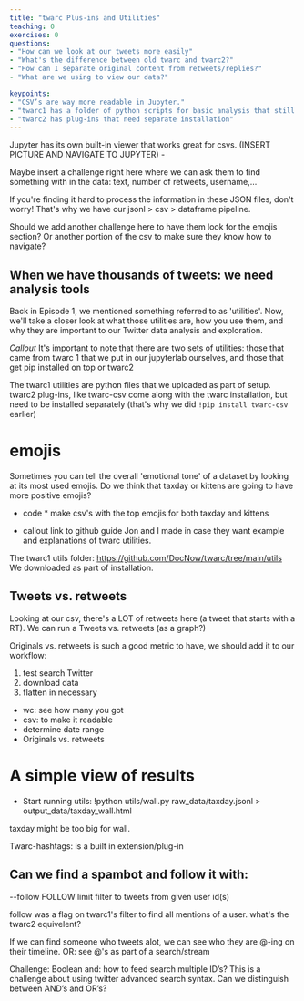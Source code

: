 ```yaml
---
title: "twarc Plus-ins and Utilities"
teaching: 0
exercises: 0
questions:
- "How can we look at our tweets more easily" 
- "What's the difference between old twarc and twarc2?"
- "How can I separate original content from retweets/replies?"
- "What are we using to view our data?"

keypoints: 
- "CSV’s are way more readable in Jupyter."
- "twarc1 has a folder of python scripts for basic analysis that still work, but you need to retrieve them."
- "twarc2 has plug-ins that need separate installation"
---
```



Jupyter has its own built-in viewer that works great for csvs. (INSERT PICTURE AND 
NAVIGATE TO JUPYTER) -

Maybe insert a challenge right here where we can ask them to find 
something with in the data: text, number of retweets, username,...

If you're finding it hard to process the information in these 
JSON files, don't worry! That's why we have our jsonl > csv > 
dataframe pipeline.


Should we add another challenge here to have them look for the 
emojis section? Or another portion of the csv to make sure 
they know how to navigate?



## When we have thousands of tweets: we need analysis tools

Back in Episode 1, we mentioned something referred to as 
'utilities'. Now, we'll take a closer look at what those 
utilities are, how you use them, and why they are important to 
our Twitter data analysis and exploration.

*Callout* It's important to note that there are two sets of 
utilities: those that came from twarc 1 that we put in our 
jupyterlab ourselves, and those that get pip installed on top
or twarc2

The twarc1 utilities are python files that we uploaded as part 
of setup. twarc2 plug-ins, like twarc-csv come along with the 
twarc installation, but need to be installed separately 
(that's why we did `!pip install twarc-csv` earlier)

# emojis

Sometimes you can tell the overall 'emotional tone' of a dataset
by looking at its most used emojis. Do we think that taxday
or kittens are going to have more positive emojis?

* code *
make csv's with the top emojis for both taxday and kittens


* callout
link to github guide 
Jon 
and I made in case they want example and explanations of twarc utilities.

The twarc1 utils folder:
https://github.com/DocNow/twarc/tree/main/utils
We downloaded as part of installation.

## Tweets vs. retweets

Looking at our csv, there's a LOT of retweets here (a tweet that 
starts with a RT). We can run a Tweets vs. retweets (as a graph?)


Originals vs. retweets is such a good metric to have, we 
should add it to our workflow:

1. test search Twitter
1. download data
1. flatten in necessary
- wc: see how many you got
- csv: to make it readable
- determine date range
- Originals vs. retweets

# A simple view of results
- Start running utils:
!python utils/wall.py raw_data/taxday.jsonl > output_data/taxday_wall.html

taxday might be too big for wall.


Twarc-hashtags: is a built in extension/plug-in



## Can we find a spambot and follow it with:
--follow FOLLOW       limit filter to tweets from given user id(s)

follow was a flag on twarc1's filter to find all mentions of a user. 
what's the twarc2 equivelent?

If we can find someone who 
tweets alot, we can see who they are 
@-ing on their timeline. OR: see @'s as part of a search/stream


Challenge: Boolean and: how to feed search multiple ID’s? This is a challenge
about using twitter advanced search syntax. Can we distinguish between AND’s and
OR’s?

